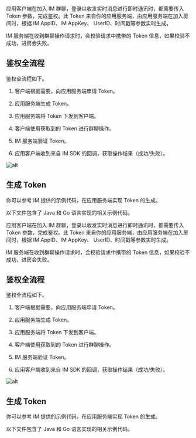 应用客户端在加入 IM 群聊，登录以收发实时消息进行即时通讯时，都需要传入 Token 参数，完成鉴权。此 Token 来自你的应用服务端，由应用服务端在加入房间时，根据 IM AppID、IM AppKey、 UserID、时间戳等参数实时生成。

IM 服务端在收到群聊操作请求时，会校验请求中携带的 Token 信息，如果校验不成功，进房会失败。

## 鉴权全流程

鉴权全流程如下。

1. 客户端根据需要，向应用服务端申请 Token。
	

2. 应用服务端生成 Token。
	

3. 应用服务端将 Token 下发到客户端。
	

4. 客户端使用获取到的 Token 进行群聊操作。
	

5. IM 服务端验证 Token。
	

6. 应用客户端收到来自 IM SDK 的回调，获取操作结果（成功/失败）。
	
![alt](https://portal.volccdn.com/obj/volcfe/cloud-universal-doc/upload_2ebd9b62bc0948535d1b00ce29093014.png)
	


## 生成 Token

你可以参考 IM 提供的示例代码，在应用服务端实现 Token 的生成。

以下文件包含了 Java 和 Go 语言实现的相关示例代码。

应用客户端在加入 IM 群聊，登录以收发实时消息进行即时通讯时，都需要传入 Token 参数，完成鉴权。此 Token 来自你的应用服务端，由应用服务端在加入房间时，根据 IM AppID、IM AppKey、 UserID、时间戳等参数实时生成。

IM 服务端在收到群聊操作请求时，会校验请求中携带的 Token 信息，如果校验不成功，进房会失败。

## 鉴权全流程

鉴权全流程如下。

1. 客户端根据需要，向应用服务端申请 Token。
	

2. 应用服务端生成 Token。
	

3. 应用服务端将 Token 下发到客户端。
	

4. 客户端使用获取到的 Token 进行群聊操作。
	

5. IM 服务端验证 Token。
	

6. 应用客户端收到来自 IM SDK 的回调，获取操作结果（成功/失败）。
	
![alt](https://portal.volccdn.com/obj/volcfe/cloud-universal-doc/upload_2ebd9b62bc0948535d1b00ce29093014.png)
	


## 生成 Token

你可以参考 IM 提供的示例代码，在应用服务端实现 Token 的生成。

以下文件包含了 Java 和 Go 语言实现的相关示例代码。
<Attachment link="https://portal.volccdn.com/obj/volcfe/cloud-universal-doc/upload_cac481512ca5f49394b46d1aebdabfc5.zip" name="IM_Token.zip" size="7.37KB"></Attachment>